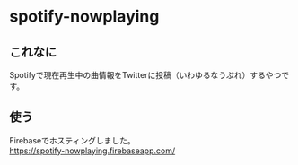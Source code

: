 # spotify-nowplaying

## これなに
Spotifyで現在再生中の曲情報をTwitterに投稿（いわゆるなうぷれ）するやつです。

## 使う
Firebaseでホスティングしました。  
https://spotify-nowplaying.firebaseapp.com/
